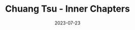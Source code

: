 ---
authors:
- Gia-Fu Feng
- Jane English
books/tags:
- philosophy
date: 2023-07-23
params:
  isbn13: '9781401946593'
  year: '2014'
slug: '9781401946593'
star_rating: 5
title: Chuang Tsu - Inner Chapters
---
